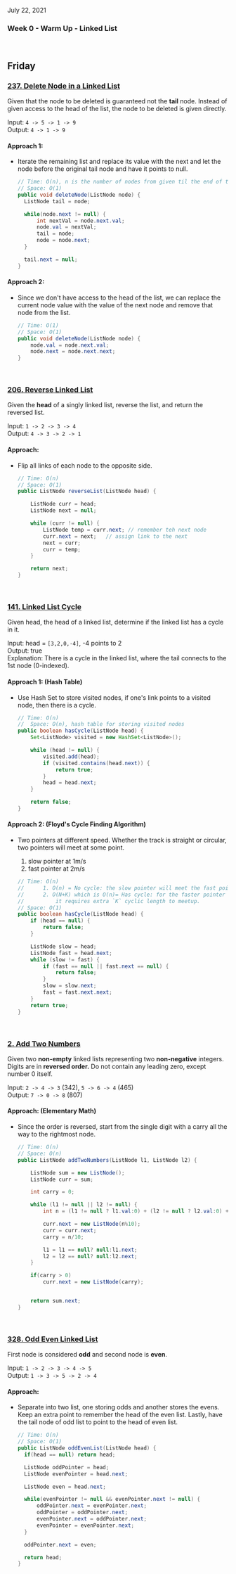 July 22, 2021

### Week 0 - Warm Up - Linked List

<br>

## Friday

### [237. Delete Node in a Linked List](https://leetcode.com/problems/delete-node-in-a-linked-list/)

Given that the node to be deleted is guaranteed not the **tail** node. Instead of given access to the head of the list, the node to be deleted is given directly.

Input: `4 -> 5 -> 1 -> 9`  
Output: `4 -> 1 -> 9`

#### Approach 1:

- Iterate the remaining list and replace its value with the next and let the node before the original tail node and have it points to null.

  ```java
  // Time: O(n), n is the number of nodes from given til the end of the list
  // Space: O(1)
  public void deleteNode(ListNode node) {
    ListNode tail = node;

    while(node.next != null) {
        int nextVal = node.next.val;
        node.val = nextVal;
        tail = node;
        node = node.next;
    }

    tail.next = null;
  }
  ```

#### Approach 2:

- Since we don't have access to the head of the list, we can replace the current node value with the value of the next node and remove that node from the list.

  ```java
  // Time: O(1)
  // Space: O(1)
  public void deleteNode(ListNode node) {
      node.val = node.next.val;
      node.next = node.next.next;
  }
  ```

<br>

### [206. Reverse Linked List](https://leetcode.com/problems/reverse-linked-list/)

Given the **head** of a singly linked list, reverse the list, and return the reversed list.

Input: `1 -> 2 -> 3 -> 4`  
Output: `4 -> 3 -> 2 -> 1`

#### Approach:

- Flip all links of each node to the opposite side.

  ```java
  // Time: O(n)
  // Space: O(1)
  public ListNode reverseList(ListNode head) {

      ListNode curr = head;
      ListNode next = null;

      while (curr != null) {
          ListNode temp = curr.next; // remember teh next node
          curr.next = next;   // assign link to the next
          next = curr;
          curr = temp;
      }

      return next;
  }
  ```

<br>

### [141. Linked List Cycle](https://leetcode.com/problems/linked-list-cycle/)

Given head, the head of a linked list, determine if the linked list has a cycle in it.

Input: head = `[3,2,0,-4]`, -4 points to 2  
Output: true  
Explanation: There is a cycle in the linked list, where the tail connects to the 1st node (0-indexed).

#### Approach 1: (Hash Table)

- Use Hash Set to store visited nodes, if one's link points to a visited node, then there is a cycle.

  ```java
  // Time: O(n)
  //  Space: O(n), hash table for storing visited nodes
  public boolean hasCycle(ListNode head) {
      Set<ListNode> visited = new HashSet<ListNode>();

      while (head != null) {
          visited.add(head);
          if (visited.contains(head.next)) {
              return true;
          }
          head = head.next;
      }

      return false;
  }
  ```

#### Approach 2: (Floyd's Cycle Finding Algorithm)

- Two pointers at different speed. Whether the track is straight or circular, two pointers will meet at some point.

  1. slow pointer at 1m/s
  2. fast pointer at 2m/s

  ```java
  // Time: O(n)
  //      1. O(n) = No cycle: the slow pointer will meet the fast pointer at end of the list
  //      2. O(N+K) which is O(n)= Has cycle: for the faster pointer to catch up with the slow pointer,
  //          it requires extra `K` cyclic length to meetup.
  // Space: O(1)
  public boolean hasCycle(ListNode head) {
      if (head == null) {
          return false;
      }

      ListNode slow = head;
      ListNode fast = head.next;
      while (slow != fast) {
          if (fast == null || fast.next == null) {
              return false;
          }
          slow = slow.next;
          fast = fast.next.next;
      }
      return true;
  }
  ```

<br>

### [2. Add Two Numbers](https://leetcode.com/problems/add-two-numbers/)

Given two **non-empty** linked lists representing two **non-negative** integers. Digits are in **reversed order.** Do not contain any leading zero, except number 0 itself.

Input: `2 -> 4 -> 3` (342), `5 -> 6 -> 4` (465)  
Output: `7 -> 0 -> 8` (807)

#### Approach: (Elementary Math)

- Since the order is reversed, start from the single digit with a carry all the way to the rightmost node.

  ```java
  // Time: O(n)
  // Space: O(n)
  public ListNode addTwoNumbers(ListNode l1, ListNode l2) {

      ListNode sum = new ListNode();
      ListNode curr = sum;

      int carry = 0;

      while (l1 != null || l2 != null) {
          int n = (l1 != null ? l1.val:0) + (l2 != null ? l2.val:0) + carry;

          curr.next = new ListNode(n%10);
          curr = curr.next;
          carry = n/10;

          l1 = l1 == null? null:l1.next;
          l2 = l2 == null? null:l2.next;
      }

      if(carry > 0)
          curr.next = new ListNode(carry);


      return sum.next;
  }
  ```

<br>

### [328. Odd Even Linked List](https://leetcode.com/problems/odd-even-linked-list/)

First node is considered **odd** and second node is **even**.

Input: `1 -> 2 -> 3 -> 4 -> 5`  
Output: `1 -> 3 -> 5 -> 2 -> 4`

#### Approach:

- Separate into two list, one storing odds and another stores the evens. Keep an extra point to remember the head of the even list. Lastly, have the tail node of odd list to point to the head of even list.

  ```java
  // Time: O(n)
  // Space: O(1)
  public ListNode oddEvenList(ListNode head) {
    if(head == null) return head;

    ListNode oddPointer = head;
    ListNode evenPointer = head.next;

    ListNode even = head.next;

    while(evenPointer != null && evenPointer.next != null) {
        oddPointer.next = evenPointer.next;
        oddPointer = oddPointer.next;
        evenPointer.next = oddPointer.next;
        evenPointer = evenPointer.next;
    }

    oddPointer.next = even;

    return head;
  }
  ```
